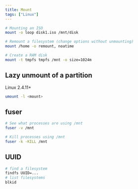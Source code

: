 ```yaml
---
title: Mount
tags: ["Linux"]
---
```


```bash
# Mounting an ISO
mount -o loop disk1.iso /mnt/disk

# Remount a filesystem (change options without unmounting)
mount /home -o remount, noatime

# Create a RAM disk
mount -t tmpfs tmpfs /mnt -o size=1024m
```

## Lazy unmount of a partition

Linux 2.4.11+

```bash
umount -l <mount>
```

## fuser

```bash
# See what processes are using /mnt
fuser -v /mnt

# Kill processes using /mnt
fuser -k -KILL /mnt
```

## UUID

```bash
# find a filesystem
findfs UUID=...
# list filesystems
blkid
```
